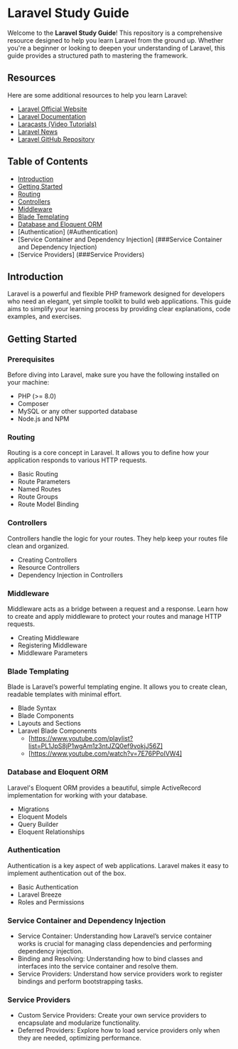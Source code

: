# Laravel Study Guide

Welcome to the **Laravel Study Guide**! This repository is a comprehensive resource designed to help you learn Laravel from the ground up. Whether you're a beginner or looking to deepen your understanding of Laravel, this guide provides a structured path to mastering the framework.

## Resources
Here are some additional resources to help you learn Laravel:

- [Laravel Official Website](https://laravel.com)
- [Laravel Documentation](https://laravel.com/docs)
- [Laracasts (Video Tutorials)](https://laracasts.com)
- [Laravel News](https://laravel-news.com)
- [Laravel GitHub Repository](https://github.com/laravel/laravel)

## Table of Contents

- [Introduction](#introduction)
- [Getting Started](#getting-started)
- [Routing](#routing)
- [Controllers](#controllers)
- [Middleware](#middleware)
- [Blade Templating](#blade-templating)
- [Database and Eloquent ORM](#database-and-eloquent-orm)
- [Authentication] (#Authentication)
- [Service Container and Dependency Injection] (###Service Container and Dependency Injection)
- [Service Providers] (###Service Providers)

## Introduction

Laravel is a powerful and flexible PHP framework designed for developers who need an elegant, yet simple toolkit to build web applications. This guide aims to simplify your learning process by providing clear explanations, code examples, and exercises.

## Getting Started

### Prerequisites

Before diving into Laravel, make sure you have the following installed on your machine:

- PHP (>= 8.0)
- Composer
- MySQL or any other supported database
- Node.js and NPM

### Routing

Routing is a core concept in Laravel. It allows you to define how your application responds to various HTTP requests.

- Basic Routing
- Route Parameters
- Named Routes
- Route Groups
- Route Model Binding

### Controllers

Controllers handle the logic for your routes. They help keep your routes file clean and organized.

- Creating Controllers
- Resource Controllers
- Dependency Injection in Controllers

### Middleware

Middleware acts as a bridge between a request and a response. Learn how to create and apply middleware to protect your routes and manage HTTP requests.

- Creating Middleware
- Registering Middleware
- Middleware Parameters

### Blade Templating

Blade is Laravel’s powerful templating engine. It allows you to create clean, readable templates with minimal effort.

- Blade Syntax
- Blade Components
- Layouts and Sections
- Laravel Blade Components
	- [https://www.youtube.com/playlist?list=PL1JpS8jP1wgAm1z3ntJZQ0ef9vokjJ56Z]
	- [https://www.youtube.com/watch?v=7E76PPoIVW4]

### Database and Eloquent ORM

Laravel's Eloquent ORM provides a beautiful, simple ActiveRecord implementation for working with your database.

- Migrations
- Eloquent Models
- Query Builder
- Eloquent Relationships

### Authentication 

Authentication is a key aspect of web applications. Laravel makes it easy to implement authentication out of the box.

- Basic Authentication
- Laravel Breeze
- Roles and Permissions

### Service Container and Dependency Injection

- Service Container: Understanding how Laravel’s service container works is crucial for managing class dependencies and performing dependency injection.
- Binding and Resolving: Understanding how to bind classes and interfaces into the service container and resolve them.
- Service Providers: Understand how service providers work to register bindings and perform bootstrapping tasks.


### Service Providers

- Custom Service Providers: Create your own service providers to encapsulate and modularize functionality.
- Deferred Providers: Explore how to load service providers only when they are needed, optimizing performance.